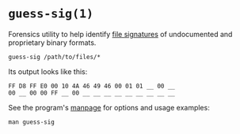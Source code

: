`guess-sig(1)`
==============

Forensics utility to help identify [file signatures][1] of undocumented and proprietary binary formats.

	guess-sig /path/to/files/*

Its output looks like this:

	FF D8 FF E0 00 10 4A 46 49 46 00 01 01 __ 00 __
	00 __ 00 00 FF __ 00 __ __ __ __ __ __ __ __ __

See the program's [manpage][2] for options and usage examples:

	man guess-sig

[Referenced links]: ____________________________________________________________
[1]: https://en.wikipedia.org/wiki/File_format#Magic_number
[2]: ./guess-sig.1
